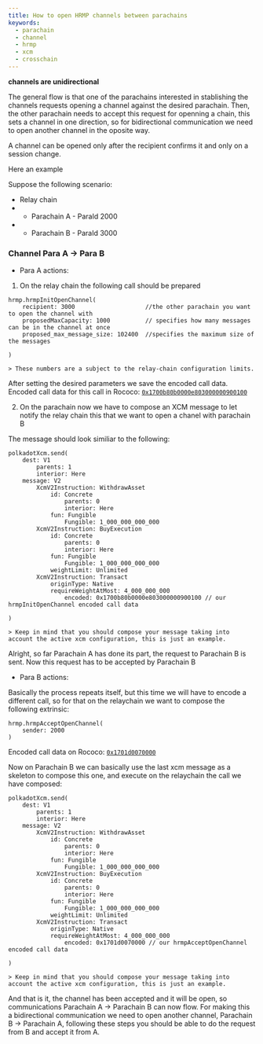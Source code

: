 ```yaml
---
title: How to open HRMP channels between parachains
keywords:
  - parachain
  - channel
  - hrmp
  - xcm
  - crosschain
---
```


**channels are unidirectional**

The general flow is that one of the parachains interested in stablishing the channels requests opening a channel against the desired parachain.
Then, the other parachain needs to accept this request for openning a chain, this sets a channel in one direction, so for bidirectional communication we need to open another channel in the oposite way.

A channel can be opened only after the recipient confirms it and only on a session change.

Here an example

Suppose the following scenario:
- Relay chain
- - Parachain A - ParaId 2000
- - Parachain B - ParaId 3000

### Channel Para A -> Para B

- Para A actions:
1. On the relay chain the following call should be prepared
```
hrmp.hrmpInitOpenChannel(
    recipient: 3000                    //the other parachain you want to open the channel with 
    proposedMaxCapacity: 1000          // specifies how many messages can be in the channel at once
    proposed_max_message_size: 102400  //specifies the maximum size of the messages
    
)

> These numbers are a subject to the relay-chain configuration limits.
```
After setting the desired parameters we save the encoded call data.
Encoded call data for this call in Rococo: [`0x1700b80b0000e803000000900100`](https://polkadot.js.org/apps/?rpc=wss%3A%2F%2Frococo-rpc.polkadot.io#/extrinsics/decode/0x1700b80b0000e803000000900100)

2. On the parachain now we have to compose an XCM message to let notify the relay chain this that we want to open a chanel with parachain B

The message should look similiar to the following:
```
polkadotXcm.send(
    dest: V1
        parents: 1
        interior: Here
    message: V2
        XcmV2Instruction: WithdrawAsset
            id: Concrete
                parents: 0
                interior: Here
            fun: Fungible
                Fungible: 1_000_000_000_000
        XcmV2Instruction: BuyExecution
            id: Concrete
                parents: 0
                interior: Here
            fun: Fungible
                Fungible: 1_000_000_000_000
            weightLimit: Unlimited
        XcmV2Instruction: Transact
            originType: Native
            requireWeightAtMost: 4_000_000_000
                encoded: 0x1700b80b0000e803000000900100 // our hrmpInitOpenChannel encoded call data

)

> Keep in mind that you should compose your message taking into account the active xcm configuration, this is just an example.
```

Alright, so far Parachain A has done its part, the request to Parachain B is sent. Now this request has to be accepted by Parachain B

- Para B actions:

Basically the process repeats itself, but this time we will have to encode a different call, so for that on the relaychain we want to compose the following extrinsic:

```
hrmp.hrmpAcceptOpenChannel(
    sender: 2000
)
```

Encoded call data on Rococo: [`0x1701d0070000`](https://polkadot.js.org/apps/?rpc=wss%3A%2F%2Frococo-rpc.polkadot.io#/extrinsics/decode/0x1701d0070000)

Now on Parachain B we can basically use the last xcm message as a skeleton to compose this one, and execute on the relaychain the call we have composed:

```
polkadotXcm.send(
    dest: V1
        parents: 1
        interior: Here
    message: V2
        XcmV2Instruction: WithdrawAsset
            id: Concrete
                parents: 0
                interior: Here
            fun: Fungible
                Fungible: 1_000_000_000_000
        XcmV2Instruction: BuyExecution
            id: Concrete
                parents: 0
                interior: Here
            fun: Fungible
                Fungible: 1_000_000_000_000
            weightLimit: Unlimited
        XcmV2Instruction: Transact
            originType: Native
            requireWeightAtMost: 4_000_000_000
                encoded: 0x1701d0070000 // our hrmpAcceptOpenChannel encoded call data

)

> Keep in mind that you should compose your message taking into account the active xcm configuration, this is just an example.
```

And that is it, the channel has been accepted and it will be open, so communications Parachain A -> Parachain B can now flow.
For making this a bidirectional communication we need to open another channel, Parachain B -> Parachain A, following these steps you should be able to do the request from B and accept it from A.